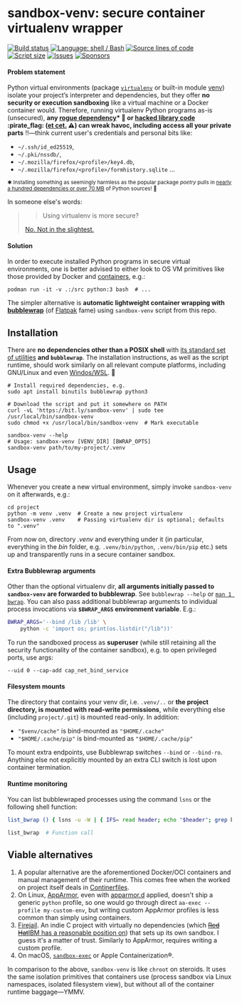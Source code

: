 sandbox-venv: secure container virtualenv wrapper
=================================================

[![Build status](https://img.shields.io/github/actions/workflow/status/kernc/sandbox-venv/ci.yml?branch=master&style=for-the-badge)](https://github.com/kernc/sandbox-venv/actions)
[![Language: shell / Bash](https://img.shields.io/badge/lang-Shell-peachpuff?style=for-the-badge)](https://github.com/kernc/sandbox-venv)
[![Source lines of code](https://img.shields.io/endpoint?url=https%3A%2F%2Fghloc.vercel.app%2Fapi%2Fkernc%2Fsandbox-venv%2Fbadge?filter=.sh%26format=human&style=for-the-badge&label=SLOC&color=skyblue)](https://ghloc.vercel.app/kernc/sandbox-venv)
[![Script size](https://img.shields.io/github/size/kernc/sandbox-venv/build/sandbox-venv?style=for-the-badge&color=skyblue)](https://github.com/kernc/sandbox-venv)
[![Issues](https://img.shields.io/github/issues/kernc/sandbox-venv?style=for-the-badge)](https://github.com/kernc/sandbox-venv/issues)
[![Sponsors](https://img.shields.io/github/sponsors/kernc?color=pink&style=for-the-badge)](https://github.com/sponsors/kernc)


#### Problem statement

Python virtual environments (package
[`virtualenv`](https://virtualenv.pypa.io/en/latest/)
or built-in module
[venv](https://docs.python.org/3/library/venv.html))
isolate your project’s interpreter and dependencies, but they offer
**no security or execution sandboxing** like a virtual machine or a Docker
container would. Therefore, running virtualenv Python programs as-is (unsecured),
**any [rogue dependency](https://www.google.com/search?q=malicious+python+packages&tbm=nws)\*
🎯 or [hacked library code](https://www.google.com/search?q=(hacked+OR+hijacked+OR+backdoored+OR+"supply+chain+attack")+(npm+OR+pypi)&tbm=nws&num=100)
:pirate_flag: ([et cet.](https://slsa.dev/spec/draft/threats-overview) :warning:)
can wreak havoc, including access all your private parts** :bangbang:—think
current user's credentials and personal bits like:
* `~/.ssh/id_ed25519`,
* `~/.pki/nssdb/`,
* `~/.mozilla/firefox/<profile>/key4.db`,
* `~/.mozilla/firefox/<profile>/formhistory.sqlite` ...

<sub>✱ Installing something as seemingly harmless as the popular package _poetry_ pulls in
[nearly a hundred dependencies or over 70 MB](doc/deps-stats.txt)
of Python sources! 😬</sub>

In someone else's words:

>> Using virtualenv is more secure?
> 
> [No. Not in the slightest.](https://www.reddit.com/r/Python/comments/5sm6zm/using_virtualenv_is_more_secure/)

#### Solution

In order to execute installed Python programs in secure virtual environments,
one is better advised to either look to OS VM primitives like those provided by Docker
and [containers](https://github.com/containers/), e.g.:
```shell
podman run -it -v .:/src python:3 bash  # ...
```
The simpler alternative is **automatic lightweight container wrapping with
[bubblewrap](https://github.com/containers/bubblewrap)** (of
[Flatpak](https://en.wikipedia.org/wiki/Flatpak) fame)
using `sandbox-venv` script from this repo.


Installation
------------
There are **no dependencies other than a POSIX shell** with
[its standard set of utilities](https://en.wikipedia.org/wiki/List_of_POSIX_commands)
**and `bubblewrap`**.
The installation instructions, as well as the script runtime,
should work similarly on all relevant compute platforms,
including GNU/Linux and even
[Windos/WSL](https://learn.microsoft.com/en-us/windows/wsl/install). 🤞

```shell
# Install required dependencies, e.g.
sudo apt install binutils bubblewrap python3
 
# Download the script and put it somewhere on PATH
curl -vL 'https://bit.ly/sandbox-venv' | sudo tee /usr/local/bin/sandbox-venv
sudo chmod +x /usr/local/bin/sandbox-venv  # Mark executable

sandbox-venv --help
# Usage: sandbox-venv [VENV_DIR] [BWRAP_OPTS]
sandbox-venv path/to/my-project/.venv
```

Usage
-----
Whenever you create a new virtual environment,
simply invoke `sandbox-venv` on it afterwards, e.g.:
```shell
cd project
python -m venv .venv  # Create a new project virtualenv
sandbox-venv .venv    # Passing virtualenv dir is optional; defaults to ".venv"
```
From now on, directory _.venv_ and everything under it
(in particular, everything in the _bin_ folder,
e.g. `.venv/bin/python`, `.venv/bin/pip` etc.)
sets up and transparently runs in a secure container sandbox.


#### Extra Bubblewrap arguments

Other than the optional virtualenv dir, **all arguments initially passed to
`sandbox-venv` are forwarded to bubblewrap**. See `bubblewrap --help` or
[`man 1 bwrap`](https://manpages.debian.org/unstable/bwrap). You can also pass additional bubblewrap arguments to individual
process invocations via **`$BWRAP_ARGS` environment variable**. E.g.:

```sh
BWRAP_ARGS='--bind /lib /lib' \
    python -c 'import os; print(os.listdir("/lib"))'
```

To run the sandboxed process as **superuser**
(while still retaining all the security functionality of the container sandbox),
e.g. to open privileged ports, use args:

    --uid 0 --cap-add cap_net_bind_service


#### Filesystem mounts

The directory that contains your venv dir, i.e. `.venv/..` or
**the project directory, is mounted with read-write permissions**,
while everything else (including `project/.git`)
is mounted read-only. In addition:

* `"$venv/cache"` is bind-mounted as `"$HOME/.cache"`
* `"$HOME/.cache/pip"` is bind-mounted as `"$HOME/.cache/pip"`

To mount extra endpoints, use Bubblewrap switches `--bind` or `--bind-ro`.
Anything else not explicitly mounted by an extra CLI switch
is lost upon container termination.


#### Runtime monitoring

You can list bubblewraped processes using the command `lsns`
or the following shell function:

```sh
list_bwrap () { lsns -u -W | { IFS= read header; echo "$header"; grep bwrap; }; }

list_bwrap  # Function call
```


Viable alternatives
-------------------
1. A popular alternative are the aforementioned Docker/OCI containers
   and manual management of their runtime. This comes free when the
   worked on project itself deals in
   [Continerfiles](https://manpages.debian.org/unstable/Containerfile). 
2. On Linux, [AppArmor](https://apparmor.net), even with
   [apparmor.d](https://github.com/roddhjav/apparmor.d)
   applied, doesn't ship a generic `python` profile, so one would go
   through direct `aa-exec --profile my-custom-env`, but writing
   custom AppArmor profiles is less common than simply using containers.
3. [Firejail](https://github.com/netblue30/firejail/).
   An indie C project with virtually no dependencies (which
   [<del>Red Hat</del><ins>IBM</ins> has a reasonable position on](https://github.com/containers/bubblewrap?tab=readme-ov-file#related-project-comparison-firejail))
   that sets up its own sandbox. I guess it's a matter of trust.
   Similarly to AppArmor, requires writing a custom profile.
4. On macOS, [`sandbox-exec`](https://igorstechnoclub.com/sandbox-exec/)
   or Apple Containerization®.

In comparison to the above, `sandbox-venv` is like `chroot` on steroids.
It uses the same isolation primitives that containers use
(process sandbox via Linux namespaces, isolated filesystem view),
but without all of the container runtime baggage—YMMV.
